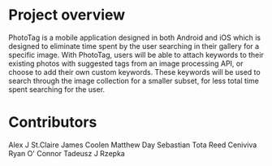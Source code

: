 # Project overview
PhotoTag is a mobile application designed in both Android and iOS which is designed to eliminate time spent by the user searching in their gallery for a specific image. With PhotoTag, users will be able to attach keywords to their existing photos with suggested tags from an image processing API, or choose to add their own custom keywords. These keywords will be used to search through the image collection for a smaller subset, for less total time spent searching for the user. 


# Contributors
Alex J St.Claire
James Coolen
Matthew Day
Sebastian Tota
Reed Ceniviva
Ryan O' Connor
Tadeusz J Rzepka
